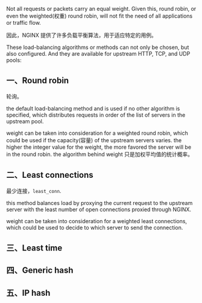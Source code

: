 
Not all requests or packets carry an equal weight. Given this, round robin, or even the weighted(权重) round robin, will not fit the need of all applications or traffic flow. 

因此，NGINX 提供了许多负载平衡算法，用于适应特定的用例。

These load-balancing algorithms or methods can not only be chosen, but also configured. And they are available for upstream HTTP, TCP, and UDP pools:

## 一、Round robin

轮询。

the default load-balancing method and is used if no other algorithm is specified, which distributes requests in order of the list of servers in the upstream pool.

weight can be taken into consideration for a weighted round robin, which could be used if the capacity(容量) of the upstream servers varies. the higher the integer value for the weight, the more favored the server will be in the round robin. the algorithm behind weight 只是加权平均值的统计概率。



## 二、Least connections

最少连接，`least_conn`.

this method balances load by proxying the current request to the upstream server with the least number of open connections proxied through NGINX.

weight can be taken into consideration for a weighted least connections, which could be used to decide to which server to send the connection.



## 三、Least time

## 四、Generic hash

## 五、IP hash
